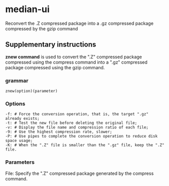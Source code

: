 median-ui
===

Reconvert the .Z compressed package into a .gz compressed package compressed by the gzip command

## Supplementary instructions

**znew command** is used to convert the ".Z" compressed package compressed using the compress command into a ".gz" compressed package compressed using the gzip command.

###  grammar

```shell
znew(option)(parameter)
```

### Options

```shell
-f: # Force the conversion operation, that is, the target ".gz" already exists;
-t: # Test the new file before deleting the original file;
-v: # Display the file name and compression ratio of each file;
-9: # Use the highest compression rate, slower;
-P: # Use pipes to complete the conversion operation to reduce disk space usage;
-K: # When the ".Z" file is smaller than the ".gz" file, keep the ".Z" file.
```

### Parameters

File: Specify the ".Z" compressed package generated by the compress command.



